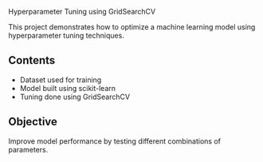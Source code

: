 Hyperparameter Tuning using GridSearchCV

This project demonstrates how to optimize a machine learning model using hyperparameter tuning techniques.

## Contents
- Dataset used for training
- Model built using scikit-learn
- Tuning done using GridSearchCV

## Objective
Improve model performance by testing different combinations of parameters.
